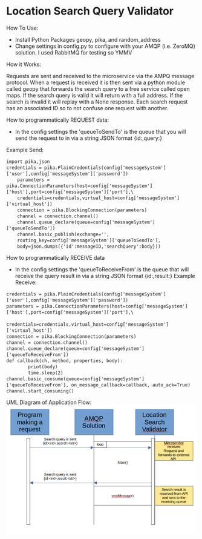 # Location Search Query Validator

How To Use:
- Install Python Packages geopy, pika, and random_address
- Change settings in config.py to configure with your AMQP (i.e. ZeroMQ)
  solution. I used RabbitMQ for testing so YMMV

How it Works:

Requests are sent and received to the microservice via the AMPQ message protocol.
When a request is received it is then sent via a python module called geopy that forwards
the search query to a free service called open maps. If the search query is valid it will return
with a full address. If the search is invalid it will replay with a None response. Each search request
has an associated ID so to not confuse one request with another.

How to programmatically REQUEST data:
- In the config settings the 'queueToSendTo' is the queue that you will
  send the request to in via a string JSON format {id:<int>,query:<str>}

Example Send:
```
import pika,json
credentials = pika.PlainCredentials(config['messageSystem']['user'],config['messageSystem']['password'])
    parameters = pika.ConnectionParameters(host=config['messageSystem']['host'],port=config['messageSystem']['port'],\
    credentials=credentials,virtual_host=config['messageSystem']['virtual_host'])
    connection = pika.BlockingConnection(parameters)
    channel = connection.channel()
    channel.queue_declare(queue=config['messageSystem']['queueToSendTo'])
    channel.basic_publish(exchange='',
    routing_key=config['messageSystem']['queueToSendTo'],
    body=json.dumps({'id':messageID,'searchQuery':body}))
```

How to programmatically RECEIVE data
- In the config settings the 'queueToReceiveFrom' is the queue that will receive
  the query result in via a string JSON format {id:<int>,result:<str>}
Example Receive:
```
credentials = pika.PlainCredentials(config['messageSystem']['user'],config['messageSystem']['password'])
parameters = pika.ConnectionParameters(host=config['messageSystem']['host'],port=config['messageSystem']['port'],\
                                       credentials=credentials,virtual_host=config['messageSystem']['virtual_host'])
connection = pika.BlockingConnection(parameters)
channel = connection.channel()
channel.queue_declare(queue=config['messageSystem']['queueToReceiveFrom'])
def callback(ch, method, properties, body):
        print(body)
        time.sleep(2)
channel.basic_consume(queue=config['messageSystem']['queueToReceiveFrom'], on_message_callback=callback, auto_ack=True)
channel.start_consuming()
```
  
UML Diagram of Application Flow:
![image info](./image.png)
